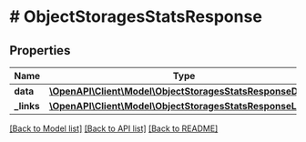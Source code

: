 # # ObjectStoragesStatsResponse

## Properties

Name | Type | Description | Notes
------------ | ------------- | ------------- | -------------
**data** | [**\OpenAPI\Client\Model\ObjectStoragesStatsResponseData[]**](ObjectStoragesStatsResponseData.md) |  |
**_links** | [**\OpenAPI\Client\Model\ObjectStoragesStatsResponseLinks**](ObjectStoragesStatsResponseLinks.md) |  |

[[Back to Model list]](../../README.md#models) [[Back to API list]](../../README.md#endpoints) [[Back to README]](../../README.md)
